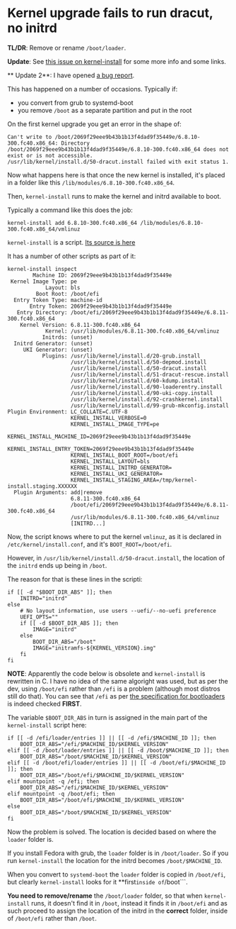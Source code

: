 # Kernel upgrade fails to run dracut, no initrd

**TL/DR**: Remove or rename ```/boot/loader```.

**Update**: See [this issue on kernel-install](https://github.com/systemd/systemd/issues/33151) for some more info and some links.

** Update 2**: I have opened [a bug report](https://bugzilla.redhat.com/show_bug.cgi?id=2290428).

This has happened on a number of occasions. Typically if:

* you convert from grub to systemd-boot
* you remove ```/boot``` as a separate partition and put in the root

On the first kernel upgrade you get an error in the shape of:
~~~
Can't write to /boot/2069f29eee9b43b1b13f4dad9f35449e/6.8.10-300.fc40.x86_64: Directory /boot/2069f29eee9b43b1b13f4dad9f35449e/6.8.10-300.fc40.x86_64 does not exist or is not accessible.
/usr/lib/kernel/install.d/50-dracut.install failed with exit status 1.
~~~

Now what happens here is that once the new kernel is installed, it's placed in a folder like this ```/lib/modules/6.8.10-300.fc40.x86_64```.

Then, ```kernel-install``` runs to make the kernel and initrd available to boot. 

Typically a command like this does the job:
~~~
kernel-install add 6.8.10-300.fc40.x86_64 /lib/modules/6.8.10-300.fc40.x86_64/vmlinuz
~~~

```kernel-install``` is a script. [Its source is here](https://github.com/ivandavidov/systemd-boot/blob/master/project/src/kernel-install/kernel-install)

It has a number of other scripts as part of it:

~~~
kernel-install inspect
        Machine ID: 2069f29eee9b43b1b13f4dad9f35449e
 Kernel Image Type: pe
            Layout: bls
         Boot Root: /boot/efi
  Entry Token Type: machine-id
       Entry Token: 2069f29eee9b43b1b13f4dad9f35449e
   Entry Directory: /boot/efi/2069f29eee9b43b1b13f4dad9f35449e/6.8.11-300.fc40.x86_64
    Kernel Version: 6.8.11-300.fc40.x86_64
            Kernel: /usr/lib/modules/6.8.11-300.fc40.x86_64/vmlinuz
           Initrds: (unset)                                                          
  Initrd Generator: (unset)                                                          
     UKI Generator: (unset)                                                          
           Plugins: /usr/lib/kernel/install.d/20-grub.install
                    /usr/lib/kernel/install.d/50-depmod.install
                    /usr/lib/kernel/install.d/50-dracut.install
                    /usr/lib/kernel/install.d/51-dracut-rescue.install
                    /usr/lib/kernel/install.d/60-kdump.install
                    /usr/lib/kernel/install.d/90-loaderentry.install
                    /usr/lib/kernel/install.d/90-uki-copy.install
                    /usr/lib/kernel/install.d/92-crashkernel.install
                    /usr/lib/kernel/install.d/99-grub-mkconfig.install
Plugin Environment: LC_COLLATE=C.UTF-8
                    KERNEL_INSTALL_VERBOSE=0
                    KERNEL_INSTALL_IMAGE_TYPE=pe
                    KERNEL_INSTALL_MACHINE_ID=2069f29eee9b43b1b13f4dad9f35449e
                    KERNEL_INSTALL_ENTRY_TOKEN=2069f29eee9b43b1b13f4dad9f35449e
                    KERNEL_INSTALL_BOOT_ROOT=/boot/efi
                    KERNEL_INSTALL_LAYOUT=bls
                    KERNEL_INSTALL_INITRD_GENERATOR=
                    KERNEL_INSTALL_UKI_GENERATOR=
                    KERNEL_INSTALL_STAGING_AREA=/tmp/kernel-install.staging.XXXXXX
  Plugin Arguments: add|remove
                    6.8.11-300.fc40.x86_64
                    /boot/efi/2069f29eee9b43b1b13f4dad9f35449e/6.8.11-300.fc40.x86_64
                    /usr/lib/modules/6.8.11-300.fc40.x86_64/vmlinuz
                    [INITRD...]
~~~

Now, the script knows where to put the kernel ```vmlinuz```, as it is declared in ```/etc/kernel/install.conf```, and it's ```BOOT_ROOT=/boot/efi```.

However, in ```/usr/lib/kernel/install.d/50-dracut.install```, the location of the ```initrd``` ends up being in ```/boot```.

The reason for that is these lines in the scripti:

~~~
if [[ -d "$BOOT_DIR_ABS" ]]; then
    INITRD="initrd"
else
    # No layout information, use users --uefi/--no-uefi preference
    UEFI_OPTS=""
    if [[ -d $BOOT_DIR_ABS ]]; then
        IMAGE="initrd"
    else
        BOOT_DIR_ABS="/boot"
        IMAGE="initramfs-${KERNEL_VERSION}.img"
    fi
fi
~~~

**NOTE**: Apparently the code below is obsolete and ```kernel-install``` is rewritten in C. I have no idea of the same algoright was used, but as per the dev, using ```/boot/efi``` rather than ```/efi``` is a problem (although most distros still do that). You can see that ```/efi``` as per [the specification for bootloaders](https://uapi-group.org/specifications/specs/boot_loader_specification/#mount-points) is indeed checked **FIRST**.

The variable ```$BOOT_DIR_ABS``` in turn is assigned in the main part of the ```kernel-install``` script here:
~~~
if [[ -d /efi/loader/entries ]] || [[ -d /efi/$MACHINE_ID ]]; then
    BOOT_DIR_ABS="/efi/$MACHINE_ID/$KERNEL_VERSION"
elif [[ -d /boot/loader/entries ]] || [[ -d /boot/$MACHINE_ID ]]; then
    BOOT_DIR_ABS="/boot/$MACHINE_ID/$KERNEL_VERSION"
elif [[ -d /boot/efi/loader/entries ]] || [[ -d /boot/efi/$MACHINE_ID ]]; then
    BOOT_DIR_ABS="/boot/efi/$MACHINE_ID/$KERNEL_VERSION"
elif mountpoint -q /efi; then
    BOOT_DIR_ABS="/efi/$MACHINE_ID/$KERNEL_VERSION"
elif mountpoint -q /boot/efi; then
    BOOT_DIR_ABS="/boot/efi/$MACHINE_ID/$KERNEL_VERSION"
else
    BOOT_DIR_ABS="/boot/$MACHINE_ID/$KERNEL_VERSION"
fi
~~~

Now the problem is solved. The location is decided based on where the ```loader``` folder is.

If you install Fedora with grub, the ```loader``` folder is in ```/boot/loader```. So if you run ```kernel-install``` the location for the initrd becomes ```/boot/$MACHINE_ID```.

When you convert to ```systemd-boot``` the ```loader``` folder is copied in ```/boot/efi```, but clearly ```kernel-install``` looks for it **first``` inside of ```/boot```.

**You need to remove/rename** the ```/boot/loader``` folder, so that when ```kernel-install``` runs, it doesn't find it in ```/boot```, instead it finds it in ```/boot/efi``` and as such proceed to assign the location of the initrd in the **correct** folder, inside of ```/boot/efi``` rather than ```/boot```.

